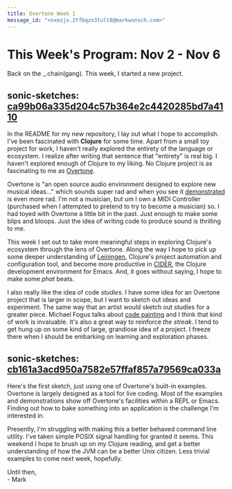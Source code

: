 ```yaml
---
title: Overtone Week 1
message_id: "<nxezjx.2tfbqzx3tult8@markwunsch.com>"
---
```


This Week's Program: Nov 2 - Nov 6
==================================

Back on the _.chain(gang). This week, I started a new project.

## sonic-sketches: [ca99b06a335d204c57b364e2c4420285bd7a4110][readme]

In the README for my new repository, I lay out what I hope to
accomplish. I've been fascinated with **Clojure** for some time. Apart
from a small toy project for work, I haven't really explored the
entirety of the language or ecosystem. I realize after writing that
sentence that "entirety" is real big. I haven't explored enough of
Clojure to my liking. No Clojure project is as fascinating to me as
[Overtone](http://overtone.github.io/).

Overtone is "an open source audio environment designed to explore new
musical ideas..." which sounds super rad and when you see it
[demonstrated](https://www.youtube.com/watch?v=imoWGsipe4k) is even
more rad. I'm not a musician, but um I own a MIDI Controller (purchased
when I attempted to pretend to try to become a musician) so. I had
toyed with Overtone a little bit in the past. Just enough to make some
blips and bloops. Just the idea of writing code to produce sound is
thrilling to me.

This week I set out to take more meaningful steps in exploring
Clojure's ecosystem through the lens of Overtone. Along the way I hope
to pick up some deeper understanding of
[Leiningen](http://leiningen.org/), Clojure's project automation and
configuration tool, and become more productive in
[CIDER](https://github.com/clojure-emacs/cider), the Clojure
development environment for Emacs. And, it goes without saying, I hope
to make some *phat* beats.

I also really like the idea of code *studies*. I have some idea for an
Overtone project that is larger in scope, but I want to sketch out
ideas and experiment. The same way that an artist would sketch out
studies for a greater piece. Michael Fogus talks about
[code painting](http://blog.fogus.me/2015/02/16/code-painting/) and I
think that kind of work is invaluable. It's also a great way to
reinforce *the streak*. I tend to get hung up on some kind of large,
grandiose idea of a project. I freeze there when I should be embarking
on learning and exploration phases.

## sonic-sketches: [cb161a3acd950a7582e57ffaf857a79569ca033a][mousedrums]

Here's the first sketch, just using one of Overtone's built-in
examples. Overtone is largely designed as a tool for live coding. Most
of the examples and demonstrations show off Overtone's facilities
within a REPL or Emacs. Finding out how to bake something into an
application is the challenge I'm interested in.

Presently, I'm struggling with making this a better behaved command
line utility. I've taken simple POSIX signal handling for granted it
seems. This weekend I hope to brush up on my Clojure reading, and get
a better understanding of how the JVM can be a better Unix
citizen. Less trivial examples to come next week, hopefully.

Until then,<br />- Mark

[readme]: https://github.com/mwunsch/sonic-sketches/commit/ca99b06a335d204c57b364e2c4420285bd7a4110

[mousedrums]: https://github.com/mwunsch/sonic-sketches/commit/cb161a3acd950a7582e57ffaf857a79569ca033a
